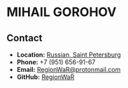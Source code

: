# MIHAIL GOROHOV

## Contact
* **Location:** [Russian, Saint Petersburg](https://goo.gl/maps/AU53UsmWAQWpJx2M9)
* **Phone:** +7 (951) 656-91-67
* **Email:** RegionWaR@protonmail.com
* **GitHub:** [RegionWaR](https://github.com/RegionWAR)
